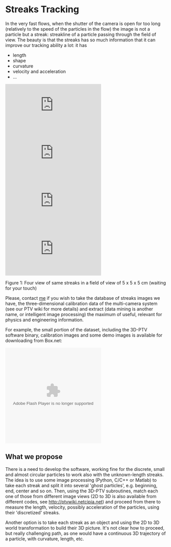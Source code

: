 # Streaks Tracking

In the very fast flows, when the shutter of the camera is open for too long (relatively to the speed of the particles in the flow) the image is not a particle but a streak: streakline of a particle passing through the field of view. The beauty is that the streaks has so much information that it can improve our tracking ability a lot: it has 



*   length 
*   shape 
*   curvature 
*   velocity and acceleration 
*   ... 



![][1] ![][2] ![][3] ![][4]

Figure 1: Four view of same streaks in a field of view of 5 x 5 x 5 cm (waiting for your touch) 

Please, contact [me][5] if you wish to take the database of streaks images we have, the three-dimensional calibration data of the multi-camera system (see our PTV wiki for more details) and extract (data mining is another name, or intelligent image processing) the maximum of useful, relevant for physics and engineering information. 

For example, the small portion of the dataset, including the 3D-PTV software binary, calibration images and some demo images is available for downloading from Box.net: 

 <param name="movie" value="http://www.box.net/static/flash/box_explorer.swf?widgetHash=ysdlkzlfmi" /><param name="quality" value="high" /> <embed src="http://www.box.net/static/flash/box_explorer.swf?widgetHash=ysdlkzlfmi" quality="high" width="300" height="300" pluginspage="http://www.macromedia.com/go/getflashplayer" type="application/x-shockwave-flash" > </embed> 



## What we propose

There is a need to develop the software, working fine for the discrete, small and almost circular particles to work also with the unknown-length streaks. The idea is to use some image processing (Python, C/C++ or Matlab) to take each streak and split it into several 'ghost particles', e.g. beginning, end, center and so on. Then, using the 3D-PTV subroutines, match each one of those from different image views (2D to 3D is also available from different codes, see <http://ptvwiki.netcipia.net>) and proceed from there to measure the length, velocity, possibly acceleration of the particles, using their 'discretized' streaks. 

Another option is to take each streak as an object and using the 2D to 3D world transformation to build their 3D picture. It's not clear how to proceed, but really challenging path, as one would have a continuous 3D trajectory of a particle, with curvature, length, etc.

 [1]: http://newhost.site/pmwiki.php?n=Research.StreaksGtGtGt?action=download&upname=Movie12_Scene28_1_183.jpg ""
 [2]: http://newhost.site/pmwiki.php?n=Research.StreaksGtGtGt?action=download&upname=Movie12_Scene28_2_183.jpg ""
 [3]: http://newhost.site/pmwiki.php?n=Research.StreaksGtGtGt?action=download&upname=Movie12_Scene28_3_183.jpg ""
 [4]: http://newhost.site/pmwiki.php?n=Research.StreaksGtGtGt?action=download&upname=Movie12_Scene28_4_183.jpg ""
 [5]: mailto:alexlib@eng.tau.ac.il
